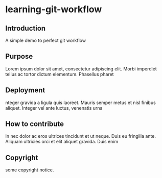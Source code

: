 # learning-git-workflow

## Introduction

A simple demo to perfect git workflow

## Purpose

Lorem ipsum dolor sit amet, consectetur adipiscing elit. Morbi imperdiet tellus ac tortor dictum elementum. Phasellus pharet

## Deployment

nteger gravida a ligula quis laoreet. Mauris semper metus et nisl finibus aliquet. Integer vel ante luctus, venenatis urna 

## How to contribute

In nec dolor ac eros ultrices tincidunt et ut neque. Duis eu fringilla ante. Aliquam ultricies orci et elit aliquet gravida. Duis enim

## Copyright

some copyright notice.